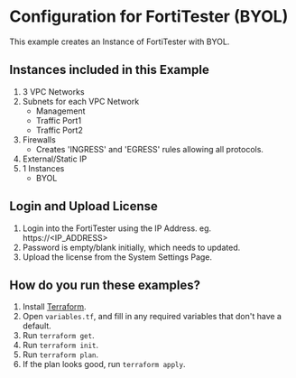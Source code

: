 # Configuration for FortiTester (BYOL)

This example creates an Instance of FortiTester with BYOL.

## Instances included in this Example

1. 3 VPC Networks
1. Subnets for each VPC Network
    - Management
    - Traffic Port1
    - Traffic Port2
1. Firewalls
    - Creates 'INGRESS' and 'EGRESS' rules allowing all protocols.
1. External/Static IP
1. 1 Instances
    - BYOL

## Login and Upload License
1. Login into the FortiTester using the IP Address. eg. https://<IP_ADDRESS>
1. Password is empty/blank initially, which needs to updated.
1. Upload the license from the System Settings Page.


## How do you run these examples?

1. Install [Terraform](https://www.terraform.io/).
1. Open `variables.tf`,  and fill in any required variables that don't have a default.
1. Run `terraform get`.
1. Run `terraform init`.
1. Run `terraform plan`.
1. If the plan looks good, run `terraform apply`.

